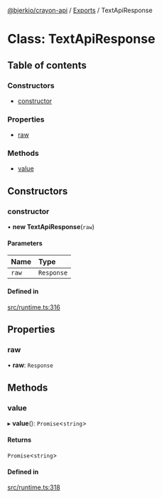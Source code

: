 [@bjerkio/crayon-api](../README.md) / [Exports](../modules.md) / TextApiResponse

# Class: TextApiResponse

## Table of contents

### Constructors

- [constructor](TextApiResponse.md#constructor)

### Properties

- [raw](TextApiResponse.md#raw)

### Methods

- [value](TextApiResponse.md#value)

## Constructors

### constructor

• **new TextApiResponse**(`raw`)

#### Parameters

| Name | Type |
| :------ | :------ |
| `raw` | `Response` |

#### Defined in

[src/runtime.ts:316](https://github.com/bjerkio/crayon-api-js/blob/22cd66d/src/runtime.ts#L316)

## Properties

### raw

• **raw**: `Response`

## Methods

### value

▸ **value**(): `Promise`<`string`\>

#### Returns

`Promise`<`string`\>

#### Defined in

[src/runtime.ts:318](https://github.com/bjerkio/crayon-api-js/blob/22cd66d/src/runtime.ts#L318)
